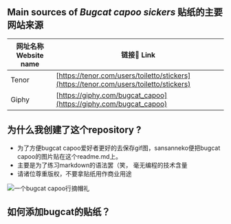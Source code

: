 ## Main sources of *Bugcat capoo sickers* 贴纸的主要网站来源

|    网址名称 Website name    | 链接🔗 Link |
| ---------- | --- |
| Tenor |  [https://tenor.com/users/toiletto/stickers](https://tenor.com/users/toiletto/stickers) |
| Giphy       |  [https://giphy.com/bugcat_capoo](https://giphy.com/bugcat_capoo) |
## 为什么我创建了这个repository ?

 - 为了方便bugcat capoo爱好者更好的去保存gif图，sansanneko便把bugcat capoo的图片贴在这个readme.md上。
 - 主要是为了练习markdown的语法罢（笑， 毫无编程的技术含量
 - 请诸位尊重版权，不要拿贴纸用作商业用途
 
 ![一个bugcat capoo行摘帽礼](https://media0.giphy.com/media/s5pqEUOsNQISDw6Eu7/giphy.gif)
## 如何添加bugcat的贴纸？



